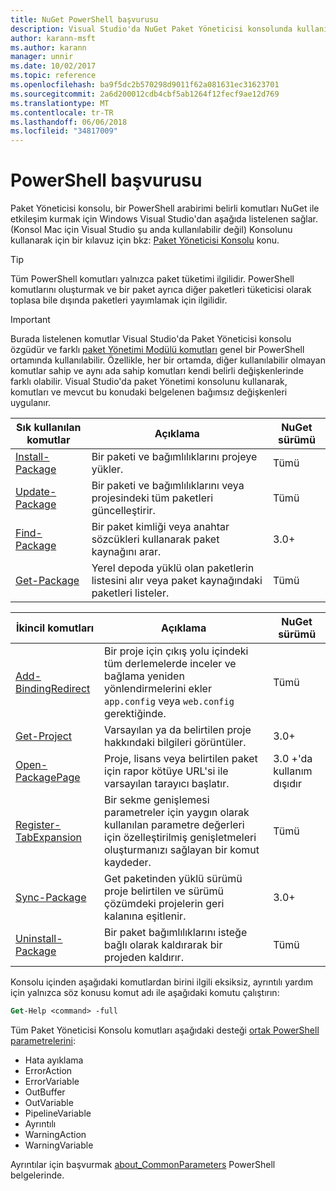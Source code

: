 ```yaml
---
title: NuGet PowerShell başvurusu
description: Visual Studio'da NuGet Paket Yöneticisi konsolunda kullanılabilir PowerShell komutlarını tam referansı.
author: karann-msft
ms.author: karann
manager: unnir
ms.date: 10/02/2017
ms.topic: reference
ms.openlocfilehash: ba9f5dc2b570298d9011f62a081631ec31623701
ms.sourcegitcommit: 2a6d200012cdb4cbf5ab1264f12fecf9ae12d769
ms.translationtype: MT
ms.contentlocale: tr-TR
ms.lasthandoff: 06/06/2018
ms.locfileid: "34817009"
---
```

# <a name="powershell-reference"></a>PowerShell başvurusu

Paket Yöneticisi konsolu, bir PowerShell arabirimi belirli komutları NuGet ile etkileşim kurmak için Windows Visual Studio'dan aşağıda listelenen sağlar. (Konsol Mac için Visual Studio şu anda kullanılabilir değil) Konsolunu kullanarak için bir kılavuz için bkz: [Paket Yöneticisi Konsolu](../tools/package-manager-console.md) konu.

> [!Tip]
> Tüm PowerShell komutları yalnızca paket tüketimi ilgilidir. PowerShell komutlarını oluşturmak ve bir paket ayrıca diğer paketleri tüketicisi olarak toplasa bile dışında paketleri yayımlamak için ilgilidir.

> [!Important]
> Burada listelenen komutlar Visual Studio'da Paket Yöneticisi konsolu özgüdür ve farklı [paket Yönetimi Modülü komutları](/powershell/module/packagemanagement/?view=powershell-6) genel bir PowerShell ortamında kullanılabilir. Özellikle, her bir ortamda, diğer kullanılabilir olmayan komutlar sahip ve aynı ada sahip komutları kendi belirli değişkenlerinde farklı olabilir. Visual Studio'da paket Yönetimi konsolunu kullanarak, komutları ve mevcut bu konudaki belgelenen bağımsız değişkenleri uygulanır.

| Sık kullanılan komutlar | Açıklama | NuGet sürümü |
| --- | --- | --- |
| [Install-Package](ps-ref-install-package.md) | Bir paketi ve bağımlılıklarını projeye yükler. | Tümü |
| [Update-Package](ps-ref-update-package.md) | Bir paketi ve bağımlılıklarını veya projesindeki tüm paketleri güncelleştirir. | Tümü |
| [Find-Package](ps-ref-find-package.md) | Bir paket kimliği veya anahtar sözcükleri kullanarak paket kaynağını arar. | 3.0+ |
| [Get-Package](ps-ref-get-package.md) | Yerel depoda yüklü olan paketlerin listesini alır veya paket kaynağındaki paketleri listeler. | Tümü |

| İkincil komutları | Açıklama | NuGet sürümü |
| --- | --- | --- |
| [Add-BindingRedirect](ps-ref-add-bindingredirect.md) | Bir proje için çıkış yolu içindeki tüm derlemelerde inceler ve bağlama yeniden yönlendirmelerini ekler `app.config` veya `web.config` gerektiğinde. | Tümü |
| [Get-Project](ps-ref-get-project.md) | Varsayılan ya da belirtilen proje hakkındaki bilgileri görüntüler. | 3.0+ |
| [Open-PackagePage](ps-ref-open-packagepage.md) | Proje, lisans veya belirtilen paket için rapor kötüye URL'si ile varsayılan tarayıcı başlatır. | 3.0 +'da kullanım dışıdır |
| [Register-TabExpansion](ps-ref-register-tabexpansion.md) | Bir sekme genişlemesi parametreler için yaygın olarak kullanılan parametre değerleri için özelleştirilmiş genişletmeleri oluşturmanızı sağlayan bir komut kaydeder. | Tümü |
| [Sync-Package](ps-ref-sync-package.md) | Get paketinden yüklü sürümü proje belirtilen ve sürümü çözümdeki projelerin geri kalanına eşitlenir. | 3.0+ |
| [Uninstall-Package](ps-ref-uninstall-package.md) | Bir paket bağımlılıklarını isteğe bağlı olarak kaldırarak bir projeden kaldırır. | Tümü |

Konsolu içinden aşağıdaki komutlardan birini ilgili eksiksiz, ayrıntılı yardım için yalnızca söz konusu komut adı ile aşağıdaki komutu çalıştırın:

```ps
Get-Help <command> -full
```

Tüm Paket Yöneticisi Konsolu komutları aşağıdaki desteği [ortak PowerShell parametrelerini](http://go.microsoft.com/fwlink/?LinkID=113216):

- Hata ayıklama
- ErrorAction
- ErrorVariable
- OutBuffer
- OutVariable
- PipelineVariable
- Ayrıntılı
- WarningAction
- WarningVariable

Ayrıntılar için başvurmak [about_CommonParameters](http://go.microsoft.com/fwlink/?LinkID=113216) PowerShell belgelerinde.
